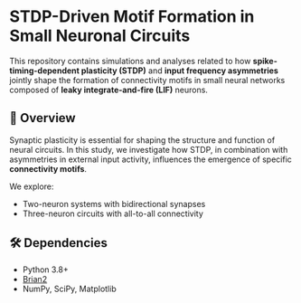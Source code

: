 # STDP-Driven Motif Formation in Small Neuronal Circuits

This repository contains simulations and analyses related to how **spike-timing-dependent plasticity (STDP)** and **input frequency asymmetries** jointly shape the formation of connectivity motifs in small neural networks composed of **leaky integrate-and-fire (LIF)** neurons.

## 🧠 Overview

Synaptic plasticity is essential for shaping the structure and function of neural circuits. In this study, we investigate how STDP, in combination with asymmetries in external input activity, influences the emergence of specific **connectivity motifs**.

We explore:
- Two-neuron systems with bidirectional synapses
- Three-neuron circuits with all-to-all connectivity


## 🛠 Dependencies

- Python 3.8+
- [Brian2](https://brian2.readthedocs.io/)
- NumPy, SciPy, Matplotlib

